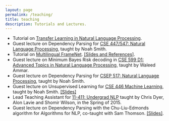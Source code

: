 ```yaml
---
layout: page
permalink: /teaching/
title: teaching
description: Tutorials and Lectures.
---
```


- Tutorial on [Transfer Learning in Natural Language Processing](https://docs.google.com/presentation/d/1fIhGikFPnb7G5kr58OvYC3GN4io7MznnM0aAgadvJfc).
- Guest lecture on Dependency Parsing for [CSE 447/547: Natural Language Processing](https://courses.cs.washington.edu/courses/cse447/19wi/), taught by Noah Smith.
- Tutorial on [Multilingual FrameNet](https://framenet.icsi.berkeley.edu/fndrupal/node/5552/). [[Slides and References]](https://github.com/swabhs/coling18tutorial).
- Guest lecture on Minimum Bayes Risk decoding in [CSE 599 D1: Advanced Topics in Natural Language Processing](https://wammar.github.io/2018sp_uw_cse_599/), taught by Waleed Ammar.
- Guest lecture on Dependency Parsing for [CSEP 517: Natural Language Processing](https://courses.cs.washington.edu/courses/csep517/18sp/), taught by Noah Smith.
- Guest lecture on Unsupervised Learning for [CSE 446 Machine Learning](https://courses.cs.washington.edu/courses/cse446/17au/), taught by Noah Smith. [[Slides]](https://courses.cs.washington.edu/courses/cse446/17au/unsup.pdf)
- Lead Teaching Assistant for [11-411: Undergrad NLP](http://demo.clab.cs.cmu.edu/NLP/) taught by Chris Dyer, Alon Lavie and Shomir Wilson, in the Spring of 2015.
- Guest lecture on Dependency Parsing with the Chu-Liu-Edmonds algorithm for Algorithms for NLP, co-taught with Sam Thomson. [[Slides]](http://www.cs.cmu.edu/~sswayamd/talks/cle.pdf).
